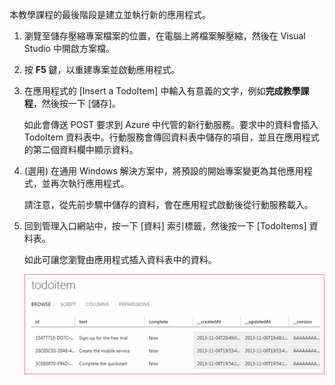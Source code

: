 
本教學課程的最後階段是建立並執行新的應用程式。

1. 瀏覽至儲存壓縮專案檔案的位置，在電腦上將檔案解壓縮，然後在 Visual Studio 中開啟方案檔。

2. 按 **F5** 鍵，以重建專案並啟動應用程式。

3. 在應用程式的 [Insert a TodoItem] 中輸入有意義的文字，例如**完成教學課程**，然後按一下 [儲存]。

   	如此會傳送 POST 要求到 Azure 中代管的新行動服務。要求中的資料會插入 TodoItem 資料表中。行動服務會傳回資料表中儲存的項目，並且在應用程式的第二個資料欄中顯示資料。

4. (選用) 在通用 Windows 解決方案中，將預設的開始專案變更為其他應用程式，並再次執行應用程式。

	請注意，從先前步驟中儲存的資料，會在應用程式啟動後從行動服務載入。
 
4. 回到管理入口網站中，按一下 [資料] 索引標籤，然後按一下 [TodoItems] 資料表。

   	如此可讓您瀏覽由應用程式插入資料表中的資料。

   	![](./media/mobile-services-javascript-backend-run-app/mobile-data-browse.png)

<!---HONumber=July15_HO4-->
